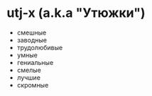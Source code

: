 # utj-x (a.k.a "Утюжки")
+ смешные
+ заводные
+ трудолюбивые
+ умные
+ гениальные
+ смелые
+ лучшие
+ скромные
